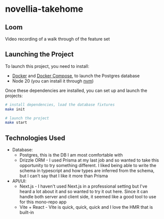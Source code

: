 # novellia-takehome

## Loom

Video recording of a walk through of the feature set

## Launching the Project

To launch this project, you need to install:

- [Docker](https://www.docker.com/) and [Docker Compose](https://docs.docker.com/compose/install/), to launch the Postgres database
- Node 20 (you can install it through [nvm](https://github.com/nvm-sh/nvm))

Once these dependencies are installed, you can set up and launch the projects:

```sh
# install dependencies, load the database fixtures
make init

# launch the project
make start

```

## Technologies Used

- Database:
  - Postgres, this is the DB I am most comfortable with
  - Drizzle ORM - I used Prisma at my last job and so wanted to take this opportunity to try something different. I liked being able to write the schema in typescript and how types are inferred from the schema, but I can't say that I like it more than Prisma
- API/UI:
  - Next.js - I haven't used Next.js in a professional setting but I've heard a lot about it and so wanted to try it out here. Since it can handle both server and client side, it seemed like a good tool to use for this mono-repo app
  - Vite + React - Vite is quick, quick, quick and I love the HMR that is built-in
